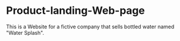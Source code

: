 # Product-landing-Web-page
This is a Website for a fictive company that sells bottled water named "Water Splash". 
